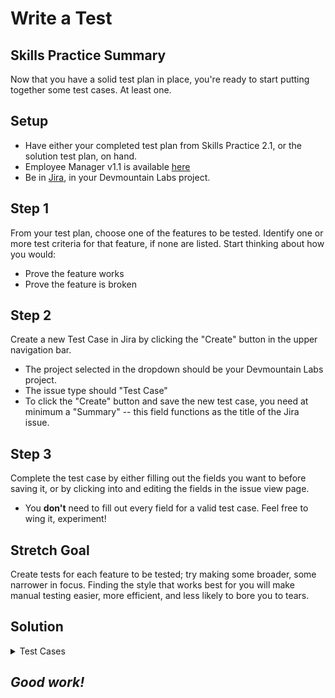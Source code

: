 # Write a Test

## Skills Practice Summary

Now that you have a solid test plan in place, you're ready to start putting
together some test cases. At least one.

## Setup

- Have either your completed test plan from Skills Practice 2.1, or the solution
  test plan, on hand.
- Employee Manager v1.1 is available
  [here](https://devmountain-qa.github.io/employee-manager/1.1_Version/index.html)
- Be in [Jira](https://dmutah.atlassian.net), in your Devmountain Labs project.

## Step 1

From your test plan, choose one of the features to be tested. Identify one or
more test criteria for that feature, if none are listed. Start thinking about
how you would:

- Prove the feature works
- Prove the feature is broken

## Step 2

Create a new Test Case in Jira by clicking the "Create" button in the upper
navigation bar.

- The project selected in the dropdown should be your Devmountain Labs project.
- The issue type should "Test Case"
- To click the "Create" button and save the new test case, you need at minimum a
  "Summary" -- this field functions as the title of the Jira issue.

## Step 3

Complete the test case by either filling out the fields you want to before
saving it, or by clicking into and editing the fields in the issue view page.

- You **don't** need to fill out every field for a valid test case. Feel free to
  wing it, experiment!

## Stretch Goal

Create tests for each feature to be tested; try making some broader, some
narrower in focus. Finding the style that works best for you will make manual
testing easier, more efficient, and less likely to bore you to tears.

## Solution

<details> <summary> Test Cases </summary>

See the "solution" test cases in your Devmountain Labs project:

- \*Solution\* Swapping Records Mid-Edit
- \*Solution\* Edit Name

Keep in mind, these are only examples of what a completed test might look like,
not the perfect ideal. They have their own problems, just like the test cases in
Skills Practice 1.1.

</details>

## **_Good work!_**

